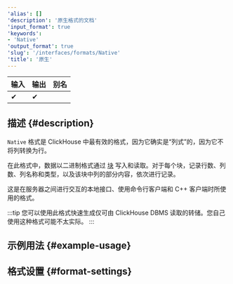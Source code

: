 ```yaml
---
'alias': []
'description': '原生格式的文档'
'input_format': true
'keywords':
- 'Native'
'output_format': true
'slug': '/interfaces/formats/Native'
'title': '原生'
---
```




| 输入  | 输出   | 别名  |
|-------|--------|-------|
| ✔     | ✔      |       |

## 描述 {#description}

`Native` 格式是 ClickHouse 中最有效的格式，因为它确实是“列式”的，因为它不将列转换为行。

在此格式中，数据以二进制格式通过 [块](/development/architecture#block) 写入和读取。对于每个块，记录行数、列数、列名称和类型，以及该块中列的部分内容，依次进行记录。

这是在服务器之间进行交互的本地接口、使用命令行客户端和 C++ 客户端时所使用的格式。

:::tip
您可以使用此格式快速生成仅可由 ClickHouse DBMS 读取的转储。您自己使用这种格式可能不太实际。
:::

## 示例用法 {#example-usage}

## 格式设置 {#format-settings}
